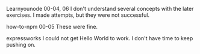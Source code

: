 Learnyounode 00-04, 06
I don't understand several concepts with the later exercises. I made attempts,
but they were not successful.

how-to-npm 00-05
These were fine.

expressworks
I could not get Hello World to work. I don't have time to keep pushing on.
